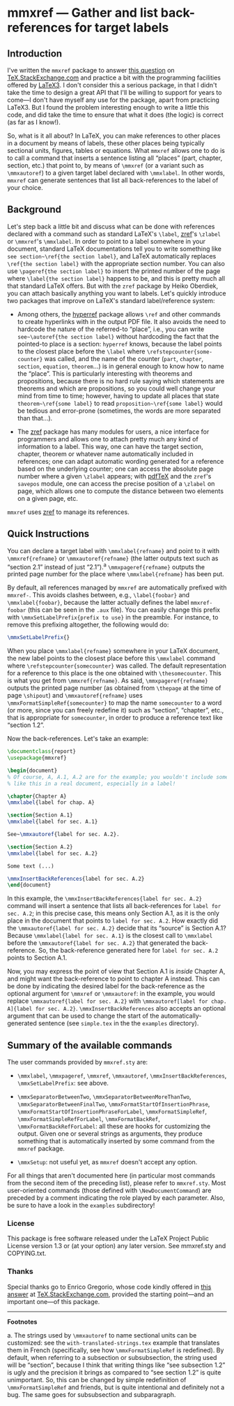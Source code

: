 # mmxref — Gather and list back-references for target labels

## Introduction

I've written the `mmxref` package to answer [this
question](https://tex.stackexchange.com/questions/484666/list-where-ref-have-been-made/)
on [TeX.StackExchange.com](https://tex.stackexchange.com/) and practice a bit
with the programming facilities offered by
[LaTeX3](https://www.latex-project.org/latex3/). I don't consider this a
serious package, in that I didn't take the time to design a great API that
I'll be willing to support for years to come—I don't have myself any use for
the package, apart from practicing LaTeX3. But I found the problem
interesting enough to write a little this code, and did take the time to
ensure that what it does (the logic) is correct (as far as I know!).

So, what is it all about? In LaTeX, you can make references to other places in
a document by means of labels, these other places being typically sectional
units, figures, tables or equations. What `mmxref` allows one to do is to call
a command that inserts a sentence listing all “places” (part, chapter,
section, etc.) that point to, by means of `\mmxref` (or a variant such as
`\mmxautoref`) to a given target label declared with `\mmxlabel`. In other
words, `mmxref` can generate sentences that list all back-references to the
label of your choice.

## Background

Let's step back a little bit and discuss what can be done with references
declared with a command such as standard LaTeX's `\label`,
[zref](https://ctan.org/pkg/zref)'s `\zlabel` or `\mmxref`'s `\mmxlabel`. In
order to point to a label somewhere in your document, standard LaTeX
documentations tell you to write something like `see section~\ref{the section
label}`, and LaTeX automatically replaces `\ref{the section label}` with the
appropriate section number. You can also use `\pageref{the section label}` to
insert the printed number of the page where `\label{the section label}`
happens to be, and this is pretty much all that standard LaTeX offers. But
with the `zref` package by Heiko Oberdiek, you can attach basically anything
you want to labels. Let's quickly introduce two packages that improve on
LaTeX's standard label/reference system:

- Among others, the [hyperref](https://ctan.org/pkg/hyperref) package allows
  `\ref` and other commands to create hyperlinks with in the output PDF file.
  It also avoids the need to hardcode the nature of the referred-to “place”,
  i.e., you can write `see~\autoref{the section label}` without hardcoding the
  fact that the pointed-to place is a section: `hyperref` knows, because the
  label points to the closest place before the `\label` where
  `\refstepcounter{some-counter}` was called, and the name of the counter
  (`part`, `chapter`, `section`, `equation`, `theorem`...) is in general
  enough to know how to name the “place”. This is particularly interesting
  with theorems and propositions, because there is no hard rule saying which
  statements are theorems and which are propositions, so you could well change
  your mind from time to time; however, having to update all places that state
  `theorem~\ref{some label}` to read `proposition~\ref{some label}` would be
  tedious and error-prone (sometimes, the words are more separated than
  that...).

- The [zref](https://ctan.org/pkg/zref) package has many modules for users, a
  nice interface for programmers and allows one to attach pretty much any kind
  of information to a label. This way, one can have the target section,
  chapter, theorem or whatever name automatically included in references; one
  can adapt automatic wording generated for a reference based on the
  underlying counter; one can access the absolute page number where a given
  `\zlabel` appears; with [pdfTeX](https://www.tug.org/applications/pdftex/)
  and the `zref`'s `savepos` module, one can access the precise position of a
  `\zlabel` on page, which allows one to compute the distance between two
  elements on a given page, etc.

`mmxref` uses [zref](https://ctan.org/pkg/zref) to manage its references.

## Quick Instructions

You can declare a target label with `\mmxlabel{refname}` and point to it with
`\mmxref{refname}` or `\mmxautoref{refname}` (the latter outputs text such as
“section 2.1” instead of just “2.1”).<sup>a</sup> `\mmxpageref{refname}`
outputs the printed page number for the place where `\mmxlabel{refname}` has
been put.

By default, all references managed by `mmxref` are automatically prefixed with
`mmxref-`. This avoids clashes between, e.g., `\label{foobar}` and
`\mmxlabel{foobar}`, because the latter actually defines the label
`mmxref-foobar` (this can be seen in the `.aux` file). You can easily change
this prefix with `\mmxSetLabelPrefix{prefix to use}` in the preamble. For
instance, to remove this prefixing altogether, the following would do:

```latex
\mmxSetLabelPrefix{}
```

When you place `\mmxlabel{refname}` somewhere in your LaTeX document, the new
label points to the closest place before this `\mmxlabel` command where
`\refstepcounter{somecounter}` was called. The default representation for a
reference to this place is the one obtained with `\thesomecounter`. This is
what you get from `\mmxref{refname}`. As said, `\mmxpageref{refname}` outputs
the printed page number (as obtained from `\thepage` at the time of page
`\shipout`) and `\mmxautoref{refname}` uses `\mmxFormatSimpleRef{somecounter}`
to map the name `somecounter` to a word (or more, since you can freely
redefine it) such as “section”, “chapter”, etc., that is appropriate for
`somecounter`, in order to produce a reference text like “section 1.2”.

Now the back-references. Let's take an example:

```latex
\documentclass{report}
\usepackage{mmxref}

\begin{document}
% Of course, A, A.1, A.2 are for the example; you wouldn't include something
% like this in a real document, especially in a label!

\chapter{Chapter A}
\mmxlabel{label for chap. A}

\section{Section A.1}
\mmxlabel{label for sec. A.1}

See~\mmxautoref{label for sec. A.2}.

\section{Section A.2}
\mmxlabel{label for sec. A.2}

Some text (...)

\mmxInsertBackReferences{label for sec. A.2}
\end{document}
```

In this example, the `\mmxInsertBackReferences{label for sec. A.2}` command
will insert a sentence that lists all back-references for `label for sec.
A.2`; in this precise case, this means only Section A.1, as it is the only
place in the document that points to `label for sec. A.2`. How exactly did the
`\mmxautoref{label for sec. A.2}` decide that its “source” is Section A.1?
Because `\mmxlabel{label for sec. A.1}` is the closest call to `\mmxlabel`
before the `\mmxautoref{label for sec. A.2}` that generated the
back-reference. So, the back-reference generated here for `label for
sec. A.2` points to Section A.1.

Now, you may express the point of view that Section A.1 is *inside* Chapter A,
and might want the back-reference to point to chapter A instead. This can be
done by indicating the desired label for the back-reference as the optional
argument for `\mmxref` or `\mmxautoref`: in the example, you would replace
`\mmxautoref{label for sec. A.2}` with `\mmxautoref[label for chap. A]{label
for sec. A.2}`. `\mmxInsertBackReferences` also accepts an optional argument
that can be used to change the start of the automatically-generated sentence
(see `simple.tex` in the the `examples` directory).

## Summary of the available commands

The user commands provided by `mmxref.sty` are:

- `\mmxlabel`, `\mmxpageref`, `\mmxref`, `\mmxautoref`,
  `\mmxInsertBackReferences`, `\mmxSetLabelPrefix`: see above.

- `\mmxSeparatorBetweenTwo`, `\mmxSeparatorBetweenMoreThanTwo`,
  `\mmxSeparatorBetweenFinalTwo`, `\mmxFormatStartOfInsertionPhrase`,
  `\mmxFormatStartOfInsertionPhraseForLabel`, `\mmxFormatSimpleRef`,
  `\mmxFormatSimpleRefForLabel`, `\mmxFormatBackRef`,
  `\mmxFormatBackRefForLabel`: all these are hooks for customizing the output.
  Given one or several strings as arguments, they produce something that is
  automatically inserted by some command from the `mmxref` package.

- `\mmxSetup`: not useful yet, as `mmxref` doesn't accept any option.

For all things that aren't documented here (in particular most commands from
the second item of the preceding list), please refer to `mmxref.sty`. Most
user-oriented commands (those defined with `\NewDocumentCommand`) are preceded
by a comment indicating the role played by each parameter. Also, be sure to
have a look in the `examples` subdirectory!

### License

This package is free software released under the LaTeX Project Public License
version 1.3 or (at your option) any later version. See mmxref.sty and
COPYING.txt.

### Thanks

Special thanks go to Enrico Gregorio, whose code kindly offered in [this
answer](https://tex.stackexchange.com/a/484806/73317) at
[TeX.StackExchange.com](https://tex.stackexchange.com/), provided the starting
point—and an important one—of this package.

--------------

**Footnotes**

a. The strings used by `\mmxautoref` to name sectional units can be
customized: see the `with-translated-strings.tex` example that translates them
in French (specifically, see how `\mmxFormatSimpleRef` is redefined). By
default, when referring to a subsection or subsubsection, the string used will
be “section”, because I think that writing things like “see subsection 1.2” is
ugly and the precision it brings as compared to “see section 1.2” is quite
unimportant. So, this can be changed by simple redefinition of
`\mmxFormatSimpleRef` and friends, but is quite intentional and definitely not
a bug. The same goes for subsubsection and subparagraph.
